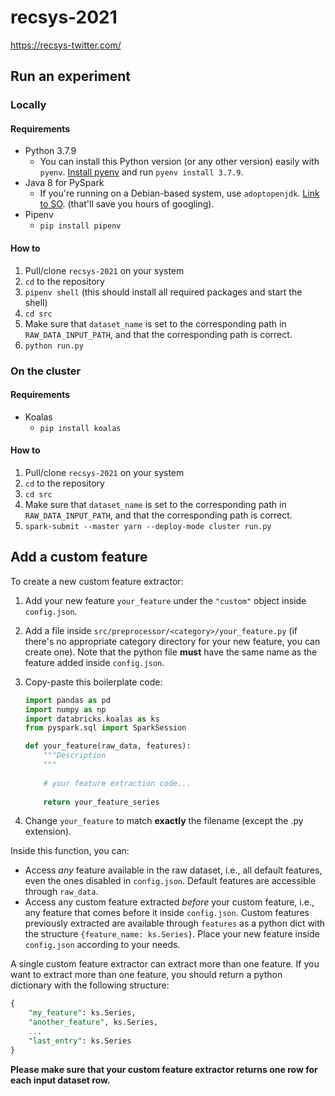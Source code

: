 # recsys-2021
https://recsys-twitter.com/

## Run an experiment
### Locally
#### Requirements
- Python 3.7.9
    - You can install this Python version (or any other version) easily with `pyenv`. [Install pyenv](https://github.com/pyenv/pyenv#installation) and run `pyenv install 3.7.9`.
- Java 8 for PySpark
    - If you're running on a Debian-based system, use `adoptopenjdk`. [Link to SO](https://stackoverflow.com/questions/57031649/how-to-install-openjdk-8-jdk-on-debian-10-buster). (that'll save you hours of googling).
- Pipenv
    - `pip install pipenv`

#### How to
1. Pull/clone `recsys-2021` on your system
2. `cd` to the repository
3. `pipenv shell` (this should install all required packages and start the shell)
4. `cd src`
5. Make sure that `dataset_name` is set to the corresponding path in `RAW_DATA_INPUT_PATH`, and that the corresponding path is correct.
6. `python run.py`

### On the cluster
#### Requirements
- Koalas
    - `pip install koalas`

#### How to
1. Pull/clone `recsys-2021` on your system
2. `cd` to the repository
3. `cd src`
4. Make sure that `dataset_name` is set to the corresponding path in `RAW_DATA_INPUT_PATH`, and that the corresponding path is correct.
5. `spark-submit --master yarn --deploy-mode cluster run.py` 

## Add a custom feature
To create a new custom feature extractor:

1. Add your new feature `your_feature` under the `"custom"` object inside `config.json`. 
2. Add a file inside `src/preprocessor/<category>/your_feature.py` (if there's no appropriate category directory for your new feature, you can create one). Note that the python file **must** have the same name as the feature added inside `config.json`.
3. Copy-paste this boilerplate code:
    ```python
    import pandas as pd
    import numpy as np
    import databricks.koalas as ks
    from pyspark.sql import SparkSession

    def your_feature(raw_data, features):
        """Description
        """
        
        # your feature extraction code...
        
        return your_feature_series 
    ```

4. Change `your_feature` to match **exactly** the filename (except the .py extension).

Inside this function, you can:

- Access *any* feature available in the raw dataset, i.e., all default features, even the ones disabled in `config.json`. Default features are accessible through `raw_data`.
- Access any custom feature extracted *before* your custom feature, i.e., any feature that comes before it inside `config.json`. Custom features previously extracted are available through `features` as a python dict with the structure `{feature_name: ks.Series}`. Place your new feature inside `config.json` according to your needs.

A single custom feature extractor can extract more than one feature. If you want to extract more than one feature, you should return a python dictionary with the following structure:

```sql
{
	"my_feature": ks.Series,
	"another_feature", ks.Series,
	...
	"last_entry": ks.Series
}
```

**Please make sure that your custom feature extractor returns one row for each input dataset row.**

